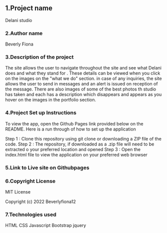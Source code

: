 <h2>1.Project name</h2>
<p>Delani studio</p>
 

<h3>2.Author name</h3>
<p>Beverly Fiona</p>

<h3>3.Description of the project</h3>
<p>The site allows the user to navigate throughout the site and see what Delani does and what they stand for .
  These details can be viewed when you click on the images on the "what we do" section.
  in case of any inquiries, the site allows the user to send in messages and an alert is issued on reception of the message.
  There are also images of some of the best photos th studio has taken and each has a description which
  disappears and appears as you hover on the images in the portfolio section. </p>

### 4.Project Set up Instructions
To view the app, open the Github Pages link provided below on the README. Here is a run through of how to set up the application

Step 1 : Clone this repository using git clone 
  or downloading a ZIP file of the code.
Step 2 : The repository, if downloaded as a .zip file will need to be extracted o your preferred location and opened
Step 3 : Open the index.html file to view the application on your preferred web browser
### 5.Link to Live site on Githubpages

### 6.Copyright License
MIT License

Copyright (c) 2022 Beverlyfiona12

### 7.Technologies used
HTML
CSS
Javascript
Bootstrap
jquery
